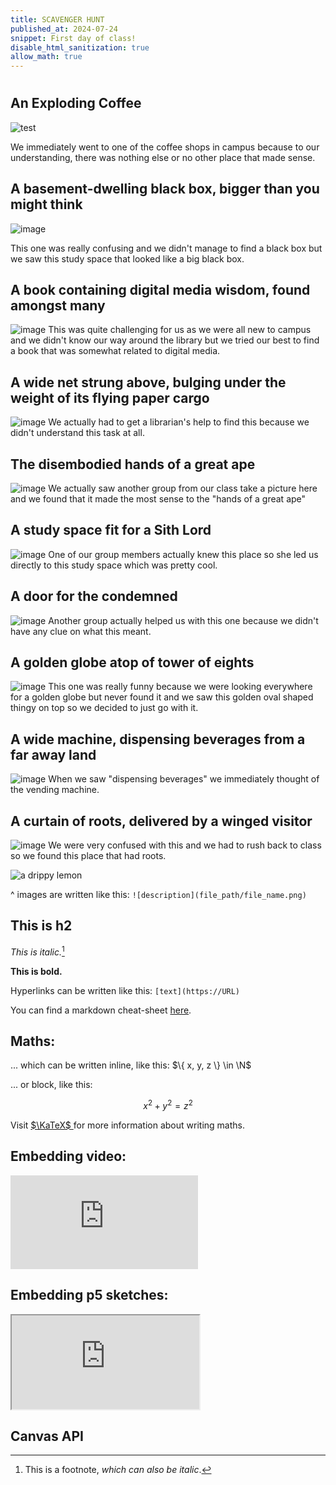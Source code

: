 ```yaml
---
title: SCAVENGER HUNT
published_at: 2024-07-24
snippet: First day of class!
disable_html_sanitization: true
allow_math: true
---
```


# 
## An Exploding Coffee
![test](IMG_7490.jpg)

We immediately went to one of the coffee shops in campus because to our understanding, there was nothing else or no other place that made sense.

## A basement-dwelling black box, bigger than you might think
![image](pic2.jpg)

This one was really confusing and we didn't manage to find a black box but we saw this study space that looked like a big black box. 

## A book containing digital media wisdom, found amongst many 
![image](pic3.jpg)
This was quite challenging for us as we were all new to campus and we didn't know our way around the library but we tried our best to find a book that was somewhat related to digital media.

## A wide net strung above, bulging under the weight of its flying paper cargo
![image](pic4.jpg)
We actually had to get a librarian's help to find this because we didn't understand this task at all.

## The disembodied hands of a great ape
![image](pic5.jpg)
We actually saw another group from our class take a picture here and we found that it made the most sense to the "hands of a great ape"

## A study space fit for a Sith Lord 
![image](pic6.jpg)
One of our group members actually knew this place so she led us directly to this study space which was pretty cool.

## A door for the condemned 
![image](pic7.jpg)
Another group actually helped us with this one because we didn't have any clue on what this meant.

## A golden globe atop of tower of eights
![image](pic8.jpg)
This one was really funny because we were looking everywhere for a golden globe but never found it and we saw this golden oval shaped thingy on top so we decided to just go with it.

## A wide machine, dispensing beverages from a far away land
![image](pic9.jpg)
When we saw "dispensing beverages" we immediately thought of the vending machine.

## A curtain of roots, delivered by a winged visitor
![image](pic10.jpg)
We were very confused with this and we had to rush back to class so we found this place that had roots.


![a drippy lemon](logo.svg)

^ images are written like this: `![description](file_path/file_name.png)`

## This is h2

*This is italic.*[^1]

[^1]: This is a footnote, *which can also be italic*.

**This is bold.**

Hyperlinks can be written like this: `[text](https://URL)`

You can find a markdown cheat-sheet [here](https://www.markdownguide.org/cheat-sheet/).

## Maths:

... which can be written inline, like this: $\{ x, y, z \} \in \N$

... or block, like this:

$$ x^2 + y^2 = z^2 $$

Visit [ $\KaTeX$ ](https://katex.org/docs/supported#fractions-and-binomials) for more information about writing maths.

## Embedding video:

<iframe id="coding_train_video" src="https://www.youtube.com/embed/rI_y2GAlQFM?si=RDgjkpunxk1mQzMI" title="YouTube video player" frameborder="0" allow="accelerometer; autoplay; clipboard-write; encrypted-media; gyroscope; picture-in-picture; web-share" referrerpolicy="strict-origin-when-cross-origin" allowfullscreen></iframe>

<script type="module">

    console.log (`hello world! 🚀`)

    const iframe  = document.getElementById (`coding_train_video`)
    iframe.width  = iframe.parentNode.scrollWidth
    iframe.height = iframe.width * 9 / 16

</script>

## Embedding p5 sketches:

<iframe id="falling_falling" src="https://editor.p5js.org/capogreco/full/Fkg05m7aA"></iframe>

<script type="module">

    const iframe  = document.getElementById (`falling_falling`)
    iframe.width  = iframe.parentNode.scrollWidth
    iframe.height = iframe.width * 9 / 16 + 42

</script>

## Canvas API

<canvas id="canvas_example"></canvas>

<script type="module">
    const cnv = document.getElementById (`canvas_example`)
    cnv.width = cnv.parentNode.scrollWidth
    cnv.height = cnv.width * 9 / 16

    const ctx = cnv.getContext (`2d`)
    const pos = {
        x: -100,
        y: cnv.height / 2 - 50
    }
    
    function draw_frame () {
        ctx.fillStyle = `turquoise`
        ctx.fillRect (0, 0, cnv.width, cnv.height)

        ctx.fillStyle = `hotpink`
        ctx.fillRect (pos.x, pos.y, 100, 100)

        pos.x += 2

        if (pos.x > cnv.width) {
            pos.x = -100
        }

        requestAnimationFrame (draw_frame)
    }

    draw_frame ()
</script>


